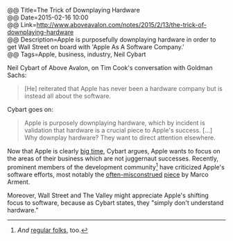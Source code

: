 @@ Title=The Trick of Downplaying Hardware  
@@ Date=2015-02-16 10:00  
@@ Link=http://www.aboveavalon.com/notes/2015/2/13/the-trick-of-downplaying-hardware  
@@ Description=Apple is purposefully downplaying hardware in order to get Wall Street on board with 'Apple As A Software Company.'  
@@ Tags=Apple, business, industry, Neil Cybart  

Neil Cybart of Above Avalon, on Tim Cook's conversation with Goldman Sachs:
>[He] reiterated that Apple has never been a hardware company but is instead all about the software.

Cybart goes on:
>Apple is purposely downplaying hardware, which by incident is validation that hardware is a crucial piece to Apple's success. [...] Why downplay hardware? They want to direct attention elsewhere. 

Now that Apple is clearly [big time][businessinsider], Cybart argues, Apple wants to focus on the areas of their business which are not juggernaut successes. Recently, prominent members of the development community[^an] have criticized Apple's software efforts, most notably the [often-misconstrued][marco] [piece][marco 2] by Marco Arment. 

Moreover, Wall Street and The Valley might appreciate Apple's shifting focus to software, because as Cybart states, they "simply don't understand hardware." 

[^an]: *And* [regular folks][marco], too. 

[businessinsider]: http://www.businessinsider.com/apple-q1-earnings-2015-1?op=1
[marco]: http://www.marco.org/2015/01/05/popular-for-a-day
[marco 2]: http://www.marco.org/2015/01/04/apple-lost-functional-high-ground
